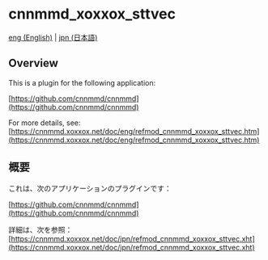 # cnnmmd_xoxxox_sttvec

[eng (English)](#Overview) | [jpn (日本語)](#概要)

## Overview

This is a plugin for the following application:

[https://github.com/cnnmmd/cnnmmd](https://github.com/cnnmmd/cnnmmd)

For more details, see:  
[https://cnnmmd.xoxxox.net/doc/eng/refmod_cnnmmd_xoxxox_sttvec.htm](https://cnnmmd.xoxxox.net/doc/eng/refmod_cnnmmd_xoxxox_sttvec.htm)

## 概要

これは、次のアプリケーションのプラグインです：

[https://github.com/cnnmmd/cnnmmd](https://github.com/cnnmmd/cnnmmd)

詳細は、次を参照：[https://cnnmmd.xoxxox.net/doc/jpn/refmod_cnnmmd_xoxxox_sttvec.xht](https://cnnmmd.xoxxox.net/doc/jpn/refmod_cnnmmd_xoxxox_sttvec.xht)
